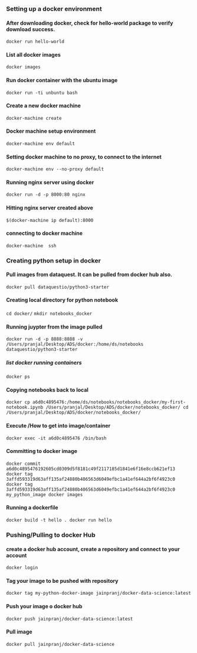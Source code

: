 ### Setting up a docker environment

#### After downloading docker, check for hello-world package to verify download success. 
`docker run hello-world`
#### List all docker images 
`docker images`
#### Run docker container with the ubuntu image
`docker run -ti unbuntu bash`
#### Create a new docker machine
`docker-machine create`
#### Docker machine setup environment
`docker-machine env default`
#### Setting docker machine to no proxy, to connect to the internet
`docker-machine env --no-proxy default`
#### Running nginx server using docker
`docker run -d -p 8000:80 nginx`
#### Hitting nginx server created above
`$(docker-machine ip default):8000`
#### connecting to docker machine
`docker-machine  ssh`

### Creating python setup in docker

#### Pull images from dataquest. It can be pulled from docker hub also.
`docker pull dataquestio/python3-starter`

#### Creating  local directory for python notebook
`cd docker/`
`mkdir notebooks_docker`

#### Running juypter from the image pulled
`docker run -d -p 8888:8888 -v /Users/pranjal/Desktop/ADS/docker:/home/ds/notebooks dataquestio/python3-starter`

##### list docker running containers
`docker ps`

#### Copying notebooks back to local
`docker cp a6d0c4895476:/home/ds/notebooks/notebooks_docker/my-first-notebook.ipynb /Users/pranjal/Desktop/ADS/docker/notebooks_docker/
cd /Users/pranjal/Desktop/ADS/docker/notebooks_docker/`

#### Execute /How to get into image/container
`docker exec -it a6d0c4895476 /bin/bash`

#### Committing to docker image
`docker commit a6d0c4895476192605cd0309d5f8181c49f2117185d1841e6f16e8ccb621ef13
docker tag 3affd593319d63aff135af24880b406563d6049efbc1a41ef644a2bf6f4923c0
docker tag 3affd593319d63aff135af24880b406563d6049efbc1a41ef644a2bf6f4923c0 my_python_image
docker images`
  
#### Running a dockerfile
 `docker build -t hello .
 docker run hello`
 
### Pushing/Pulling to docker Hub

#### create a docker hub account, create a repository and connect to your account
`docker login`

#### Tag your image to be pushed with repository
`docker tag my-python-docker-image jainpranj/docker-data-science:latest`

#### Push your image o docker hub
`docker push jainpranj/docker-data-science:latest`

#### Pull image
`docker pull jainpranj/docker-data-science`
 
 
  
